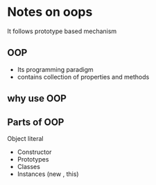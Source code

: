 # Notes on oops

It follows prototype based mechanism

## OOP
- Its programming paradigm
- contains collection of properties and methods

## why use OOP

## Parts of OOP
Object literal

- Constructor
- Prototypes 
- Classes
- Instances (new , this)